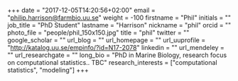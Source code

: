 +++
date = "2017-12-05T14:20:56+02:00"
email = "philip.harrison@farmbio.uu.se"
weight = -100
firstname = "Phil"
initials = ""
job_title = "PhD Student"
lastname = "Harrison"
nickname = "phil"
orcid = ""
photo_file = "people/phil_150x150.jpg"
title = "phil"
twitter = ""
google_scholar = ""
url_blog = ""
url_homepage = ""
url_uuprofile = "http://katalog.uu.se/empinfo/?id=N17-2078"
linkedin = ""
url_mendeley = ""
url_researchgate = ""
long_bio = "PhD in Marine Biology, research focus on computational statistics.. TBC"
research_interests = ["computational statistics", "modeling"]
+++

